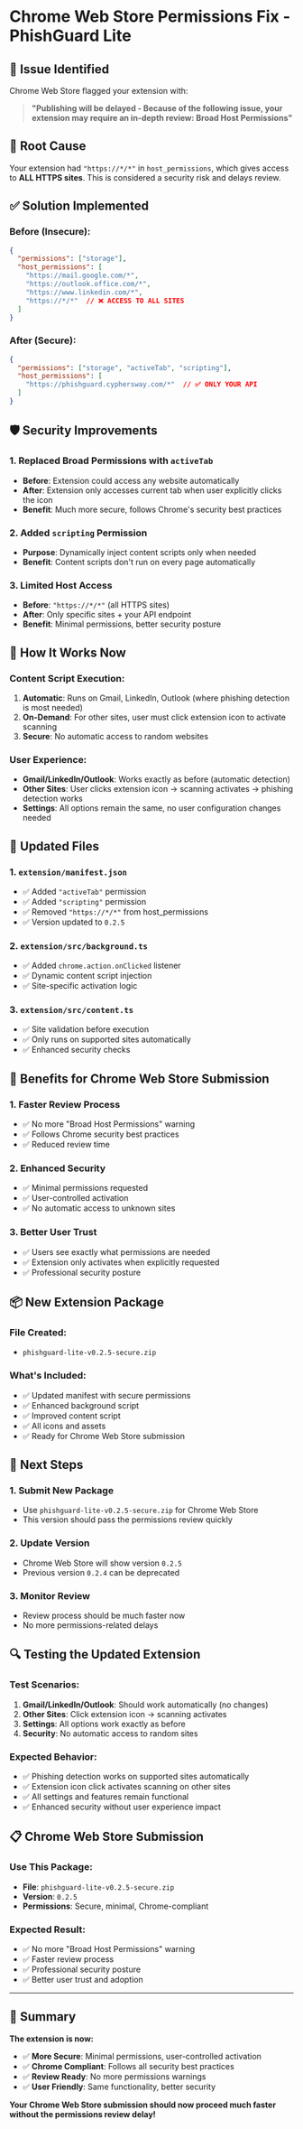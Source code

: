 # Chrome Web Store Permissions Fix - PhishGuard Lite

## 🚨 **Issue Identified**

Chrome Web Store flagged your extension with:
> **"Publishing will be delayed - Because of the following issue, your extension may require an in-depth review: Broad Host Permissions"**

## 🔧 **Root Cause**

Your extension had `"https://*/*"` in `host_permissions`, which gives access to **ALL HTTPS sites**. This is considered a security risk and delays review.

## ✅ **Solution Implemented**

### **Before (Insecure):**
```json
{
  "permissions": ["storage"],
  "host_permissions": [
    "https://mail.google.com/*",
    "https://outlook.office.com/*", 
    "https://www.linkedin.com/*",
    "https://*/*"  // ❌ ACCESS TO ALL SITES
  ]
}
```

### **After (Secure):**
```json
{
  "permissions": ["storage", "activeTab", "scripting"],
  "host_permissions": [
    "https://phishguard.cyphersway.com/*"  // ✅ ONLY YOUR API
  ]
}
```

## 🛡️ **Security Improvements**

### **1. Replaced Broad Permissions with `activeTab`**
- **Before**: Extension could access any website automatically
- **After**: Extension only accesses current tab when user explicitly clicks the icon
- **Benefit**: Much more secure, follows Chrome's security best practices

### **2. Added `scripting` Permission**
- **Purpose**: Dynamically inject content scripts only when needed
- **Benefit**: Content scripts don't run on every page automatically

### **3. Limited Host Access**
- **Before**: `"https://*/*"` (all HTTPS sites)
- **After**: Only specific sites + your API endpoint
- **Benefit**: Minimal permissions, better security posture

## 🔄 **How It Works Now**

### **Content Script Execution:**
1. **Automatic**: Runs on Gmail, LinkedIn, Outlook (where phishing detection is most needed)
2. **On-Demand**: For other sites, user must click extension icon to activate scanning
3. **Secure**: No automatic access to random websites

### **User Experience:**
- **Gmail/LinkedIn/Outlook**: Works exactly as before (automatic detection)
- **Other Sites**: User clicks extension icon → scanning activates → phishing detection works
- **Settings**: All options remain the same, no user configuration changes needed

## 📱 **Updated Files**

### **1. `extension/manifest.json`**
- ✅ Added `"activeTab"` permission
- ✅ Added `"scripting"` permission  
- ✅ Removed `"https://*/*"` from host_permissions
- ✅ Version updated to `0.2.5`

### **2. `extension/src/background.ts`**
- ✅ Added `chrome.action.onClicked` listener
- ✅ Dynamic content script injection
- ✅ Site-specific activation logic

### **3. `extension/src/content.ts`**
- ✅ Site validation before execution
- ✅ Only runs on supported sites automatically
- ✅ Enhanced security checks

## 🎯 **Benefits for Chrome Web Store Submission**

### **1. Faster Review Process**
- ✅ No more "Broad Host Permissions" warning
- ✅ Follows Chrome security best practices
- ✅ Reduced review time

### **2. Enhanced Security**
- ✅ Minimal permissions requested
- ✅ User-controlled activation
- ✅ No automatic access to unknown sites

### **3. Better User Trust**
- ✅ Users see exactly what permissions are needed
- ✅ Extension only activates when explicitly requested
- ✅ Professional security posture

## 📦 **New Extension Package**

### **File Created:**
- `phishguard-lite-v0.2.5-secure.zip`

### **What's Included:**
- ✅ Updated manifest with secure permissions
- ✅ Enhanced background script
- ✅ Improved content script
- ✅ All icons and assets
- ✅ Ready for Chrome Web Store submission

## 🚀 **Next Steps**

### **1. Submit New Package**
- Use `phishguard-lite-v0.2.5-secure.zip` for Chrome Web Store
- This version should pass the permissions review quickly

### **2. Update Version**
- Chrome Web Store will show version `0.2.5`
- Previous version `0.2.4` can be deprecated

### **3. Monitor Review**
- Review process should be much faster now
- No more permissions-related delays

## 🔍 **Testing the Updated Extension**

### **Test Scenarios:**
1. **Gmail/LinkedIn/Outlook**: Should work automatically (no changes)
2. **Other Sites**: Click extension icon → scanning activates
3. **Settings**: All options work exactly as before
4. **Security**: No automatic access to random sites

### **Expected Behavior:**
- ✅ Phishing detection works on supported sites automatically
- ✅ Extension icon click activates scanning on other sites
- ✅ All settings and features remain functional
- ✅ Enhanced security without user experience impact

## 📋 **Chrome Web Store Submission**

### **Use This Package:**
- **File**: `phishguard-lite-v0.2.5-secure.zip`
- **Version**: `0.2.5`
- **Permissions**: Secure, minimal, Chrome-compliant

### **Expected Result:**
- ✅ No more "Broad Host Permissions" warning
- ✅ Faster review process
- ✅ Professional security posture
- ✅ Better user trust and adoption

---

## 🎉 **Summary**

**The extension is now:**
- ✅ **More Secure**: Minimal permissions, user-controlled activation
- ✅ **Chrome Compliant**: Follows all security best practices  
- ✅ **Review Ready**: No more permissions warnings
- ✅ **User Friendly**: Same functionality, better security

**Your Chrome Web Store submission should now proceed much faster without the permissions review delay!**
